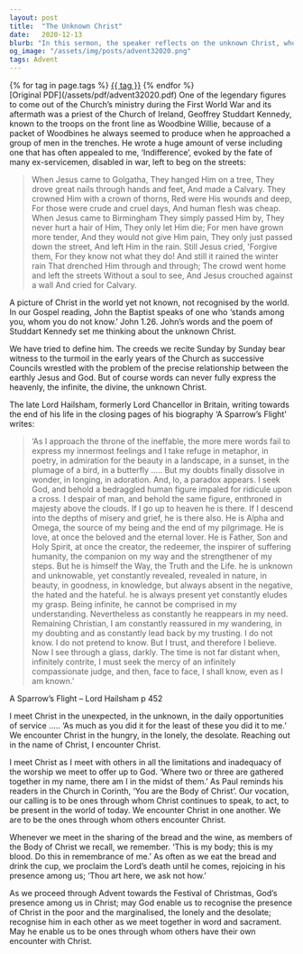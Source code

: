 ```yaml
---
layout: post
title:  "The Unknown Christ"
date:   2020-12-13
blurb: "In this sermon, the speaker reflects on the unknown Christ, who is present yet elusive, infinite yet intimate. Drawing from the words of John the Baptist, the speaker encourages us to seek Christ in the unexpected, in service, and in each other. As we approach Christmas, we are reminded to recognize Christ in the marginalized and in our shared worship."
og_image: "/assets/img/posts/advent32020.png"
tags: Advent
---    
```

<div class="tag-pills">
    {% for tag in page.tags %}
    <a href="{{ site.baseurl }}/tag/{{ tag | slugify }}" class="tag-pill">{{ tag }}</a>
    {% endfor %}
</div>
[Original PDF](/assets/pdf/advent32020.pdf)
One of the legendary figures to come out of the Church’s ministry during the First World War and its aftermath was a priest of the Church of Ireland, Geoffrey Studdart Kennedy, known to the troops on the front line as Woodbine Willie, because of a packet of Woodbines he always seemed to produce when he approached a group of men in the trenches. He wrote a huge amount of verse including one that has often appealed to me, ‘Indifference’, evoked by the fate of many ex-servicemen, disabled in war, left to beg on the streets:

> When Jesus came to Golgatha,
> They hanged Him on a tree,
> They drove great nails through hands and feet,
> And made a Calvary.
> They crowned Him with a crown of thorns,
> Red were His wounds and deep,
> For those were crude and cruel days,
> And human flesh was cheap.
> When Jesus came to Birmingham
> They simply passed Him by,
> They never hurt a hair of Him,
> They only let Him die;
> For men have grown more tender,
> And they would not give Him pain,
> They only just passed down the street,
> And left Him in the rain.
> Still Jesus cried, 'Forgive them,
> For they know not what they do!
> And still it rained the winter rain
> That drenched Him through and through;
> The crowd went home and left the streets
> Without a soul to see,
> And Jesus crouched against a wall
> And cried for Calvary.

A picture of Christ in the world yet not known, not recognised by the world. In our Gospel reading, John the Baptist speaks of one who ‘stands among you, whom you do not know.’ John 1.26. John’s words and the poem of Studdart Kennedy set me thinking about the unknown Christ.

We have tried to define him. The creeds we recite Sunday by Sunday bear witness to the turmoil in the early years of the Church as successive Councils wrestled with the problem of the precise relationship between the earthly Jesus and God. But of course words can never fully express the heavenly, the infinite, the divine, the unknown Christ.

The late Lord Hailsham, formerly Lord Chancellor in Britain, writing towards the end of his life in the closing pages of his biography ‘A Sparrow’s Flight’ writes:

> ‘As I approach the throne of the ineffable, the more mere words fail to express my innermost feelings and I take refuge in metaphor, in poetry, in admiration for the beauty in a landscape, in a sunset, in the plumage of a bird, in a butterfly ….. But my doubts finally dissolve in wonder, in longing, in adoration. And, lo, a paradox appears. I seek God, and behold a bedraggled human figure impaled for ridicule upon a cross. I despair of man, and behold the same figure, enthroned in majesty above the clouds. If I go up to heaven he is there. If I descend into the depths of misery and grief, he is there also. He is Alpha and Omega, the source of my being and the end of my pilgrimage. He is love, at once the beloved and the eternal lover. He is Father, Son and Holy Spirit, at once the creator, the redeemer, the inspirer of suffering humanity, the companion on my way and the strengthener of my steps. But he is himself the Way, the Truth and the Life. he is unknown and unknowable, yet constantly revealed, revealed in nature, in beauty, in goodness, in knowledge, but always absent in the negative, the hated and the hateful. he is always present yet constantly eludes my grasp. Being infinite, he cannot be comprised in my understanding. Nevertheless as constantly he reappears in my need. Remaining Christian, I am constantly reassured in my wandering, in my doubting and as constantly lead back by my trusting. I do not know. I do not pretend to know. But I trust, and therefore I believe. Now I see through a glass, darkly. The time is not far distant when, infinitely contrite, I must seek the mercy of an infinitely compassionate judge, and then, face to face, I shall know, even as I am known.’

A Sparrow’s Flight – Lord Hailsham p 452

I meet Christ in the unexpected, in the unknown, in the daily opportunities of service ….. ‘As much as you did it for the least of these you did it to me.’ We encounter Christ in the hungry, in the lonely, the desolate. Reaching out in the name of Christ, I encounter Christ.

I meet Christ as I meet with others in all the limitations and inadequacy of the worship we meet to offer up to God. ‘Where two or three are gathered together in my name, there am I in the midst of them.’ As Paul reminds his readers in the Church in Corinth, ‘You are the Body of Christ’. Our vocation, our calling is to be ones through whom Christ continues to speak, to act, to be present in the world of today. We encounter Christ in one another. We are to be the ones through whom others encounter Christ.

Whenever we meet in the sharing of the bread and the wine, as members of the Body of Christ we recall, we remember. ‘This is my body; this is my blood. Do this in remembrance of me.’ As often as we eat the bread and drink the cup, we proclaim the Lord’s death until he comes, rejoicing in his presence among us; ‘Thou art here, we ask not how.’

As we proceed through Advent towards the Festival of Christmas, God’s presence among us in Christ; may God enable us to recognise the presence of Christ in the poor and the marginalised, the lonely and the desolate; recognise him in each other as we meet together in word and sacrament. May he enable us to be ones through whom others have their own encounter with Christ.
